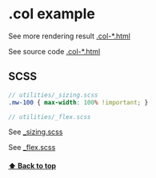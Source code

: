 [0.0]: #.col-example

[1]:https://823406519.github.io/Bootstrap/Appendix/1Layout-4-.col-example.html
[2]: ../Appendix/1Layout-4-.col-example.html
[3]: ../4Utilities/70000Flex.md
[4]: ../4Utilities/D0000Sizing.md
# .col example
See more rendering result [.col-*.html][1]

See source code [.col-*.html][2]

## SCSS
```SCSS
// utilities/_sizing.scss
.mw-100 { max-width: 100% !important; }

// utilities/_flex.scss
```
See [_sizing.scss][3]

See [_flex.scss][4]

#### [⬆ Back to top][0.0]